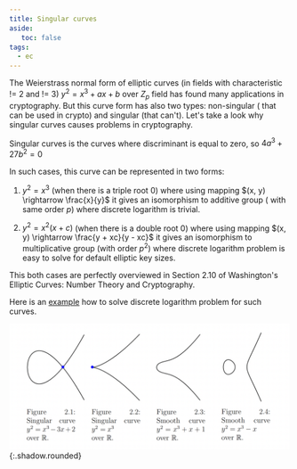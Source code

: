 ```yaml
---
title: Singular curves
aside:
   toc: false
tags:
  - ec
---
```


The Weierstrass normal form of elliptic curves (in fields with characteristic != 2 and != 3) $y^2 = x^3 + ax + b$
over $Z_p$ field has found many applications in cryptography. But this curve form has also two types: non-singular (
that can be used in crypto) and singular (that can't). Let's take a look why singular curves causes problems in
cryptography.

Singular curves is the curves where discriminant is equal to zero, so $4a^3 + 27b^2 = 0$

In such cases, this curve can be represented in two forms:

1. $y^2 = x^3$ (when there is a triple root 0) where using mapping $(x, y) \rightarrow \frac{x}{y}$ it gives an isomorphism to additive group (
   with same order $p$) where discrete logarithm is trivial.

2. $y^2 = x^2(x + c)$ (when there is a double root 0) where using mapping $(x, y) \rightarrow \frac{y + xc}{y - xc}$ it gives an isomorphism to
   multiplicative group (with order $p^2$) where discrete logarithm problem is easy to solve for default elliptic key
   sizes.

This both cases are perfectly overviewed in Section 2.10 of Washington's Elliptic Curves: Number Theory and
Cryptography.

Here is an [example](https://crypto.stackexchange.com/questions/61302/how-to-solve-this-ecdlp) how to solve discrete
logarithm problem for such curves.

![Image](/assets/images/singular_curves.png){:.shadow.rounded}



